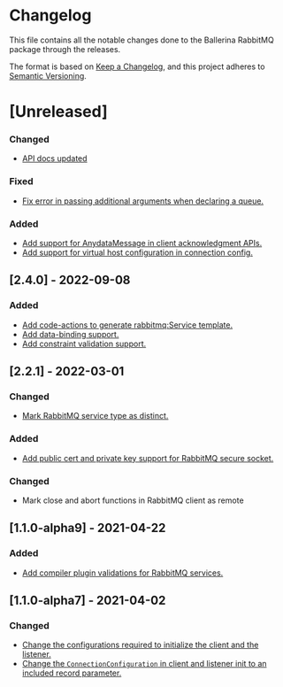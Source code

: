 # Changelog
This file contains all the notable changes done to the Ballerina RabbitMQ package through the releases.

The format is based on [Keep a Changelog](https://keepachangelog.com/en/1.0.0/), and this project adheres to [Semantic Versioning](https://semver.org/spec/v2.0.0.html).

# [Unreleased]

### Changed
- [API docs updated](https://github.com/ballerina-platform/ballerina-standard-library/issues/3463)

### Fixed
- [Fix error in passing additional arguments when declaring a queue.](https://github.com/ballerina-platform/ballerina-standard-library/issues/3686)

### Added
- [Add support for AnydataMessage in client acknowledgment APIs.](https://github.com/ballerina-platform/ballerina-standard-library/issues/3685)
- [Add support for virtual host configuration in connection config.](https://github.com/ballerina-platform/ballerina-standard-library/issues/3658)

## [2.4.0] - 2022-09-08

### Added
- [Add code-actions to generate rabbitmq:Service template.](https://github.com/ballerina-platform/ballerina-standard-library/issues/2770)
- [Add data-binding support.](https://github.com/ballerina-platform/ballerina-standard-library/issues/2812)
- [Add constraint validation support.](https://github.com/ballerina-platform/ballerina-standard-library/issues/3054)

## [2.2.1] - 2022-03-01

### Changed
- [Mark RabbitMQ service type as distinct.](https://github.com/ballerina-platform/ballerina-standard-library/issues/2398)

### Added
- [Add public cert and private key support for RabbitMQ secure socket.](https://github.com/ballerina-platform/ballerina-standard-library/issues/1470)

### Changed
- Mark close and abort functions in RabbitMQ client as remote 

## [1.1.0-alpha9] - 2021-04-22

### Added
- [Add compiler plugin validations for RabbitMQ services.](https://github.com/ballerina-platform/ballerina-standard-library/issues/1236)

## [1.1.0-alpha7] - 2021-04-02

### Changed
- [Change the configurations required to initialize the client and the listener.](https://github.com/ballerina-platform/ballerina-standard-library/issues/1178)
- [Change the `ConnectionConfiguration` in client and listener init to an included record parameter.](https://github.com/ballerina-platform/ballerina-standard-library/issues/1178)

